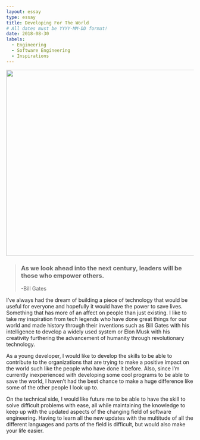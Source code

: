 ```yaml
---
layout: essay
type: essay
title: Developing For The World
# All dates must be YYYY-MM-DD format!
date: 2018-08-30
labels:
  - Engineering
  - Software Engineering
  - Inspirations
---
```


<img class="ui tiny right spaced image" src="http://brijux.com/wp-content/uploads/2010/11/Bill_Gates_Philanthropy.png" height="500" width="750">

<blockquote><h3>As we look ahead into the next century, leaders will be those who empower others.</h3>
  
<footer>-Bill Gates</footer></blockquote> 

  I’ve always had the dream of building a piece of technology that would be useful for everyone and hopefully it would have the power to save lives. Something that has more of an affect on people than just existing. I like to take my inspiration from tech legends who have done great things for our world and made history through their inventions such as Bill Gates with his intelligence to develop a widely used system or Elon Musk with his creativity furthering the advancement of humanity through revolutionary technology.

  As a young developer, I would like to develop the skills to be able to contribute to the organizations that are trying to make a positive impact on the world such like the people who have done it before. Also, since I’m currently inexperienced with developing some cool programs to be able to save the world, I haven’t had the best chance to make a huge difference like some of the other people I look up to. 

   On the technical side, I would like future me to be able to have the skill to solve difficult problems with ease, all while maintaining the knowledge to keep up with the updated aspects of the changing field of software engineering. Having to learn all the new updates with the multitude of all the different languages and parts of the field is difficult, but would also make your life easier. 
